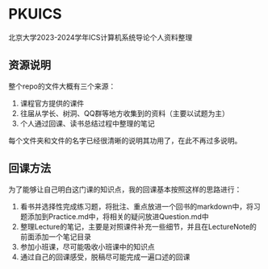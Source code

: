 # PKUICS
北京大学2023-2024学年ICS计算机系统导论个人资料整理

## 资源说明
整个repo的文件大概有三个来源：
1. 课程官方提供的课件
2. 往届从学长、树洞、QQ群等地方收集到的资料（主要以试题为主）
3. 个人通过回课、读书总结过程中整理的笔记

每个文件夹和文件的名字已经很清晰的说明其功用了，在此不再过多说明。

## 回课方法
为了能够让自己明白这门课的知识点，我的回课基本按照这样的思路进行：
1. 看书并选择性完成练习题，将批注、重点放进一个回书的markdown中，将习题添加到Practice.md中，将相关的疑问放进Question.md中
2. 整理Lecture的笔记，主要是对照课件补充一些细节，并且在LectureNote的前面添加一个笔记目录
3. 参加小班课，尽可能吸收小班课中的知识点
4. 通过自己的回课感受，脱稿尽可能完成一遍口述的回课